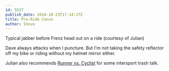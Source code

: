 ```yaml
---
id: 5527
publish_date: 2010-10-23T17:14:17Z
title: Pre-Ride Convo
author: Steve
---
```

  
Typical jabber before Frenz head out on a ride (courtesy of Julian)

Dave always attacks when I puncture. But I'm not taking the safety reflector off my bike or riding without my helmet mirror either.

Julian also recommends [Runner vs. Cyclist](http://www.youtube.com/watch?v=VsagH9YfVRg) for some intersport trash talk.